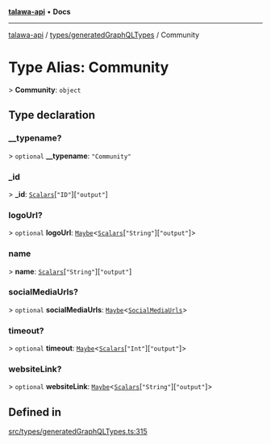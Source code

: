 [**talawa-api**](../../../README.md) • **Docs**

***

[talawa-api](../../../modules.md) / [types/generatedGraphQLTypes](../README.md) / Community

# Type Alias: Community

\> **Community**: `object`

## Type declaration

### \_\_typename?

\> `optional` **\_\_typename**: `"Community"`

### \_id

\> **\_id**: [`Scalars`](Scalars.md)\[`"ID"`\]\[`"output"`\]

### logoUrl?

\> `optional` **logoUrl**: [`Maybe`](Maybe.md)\<[`Scalars`](Scalars.md)\[`"String"`\]\[`"output"`\]\>

### name

\> **name**: [`Scalars`](Scalars.md)\[`"String"`\]\[`"output"`\]

### socialMediaUrls?

\> `optional` **socialMediaUrls**: [`Maybe`](Maybe.md)\<[`SocialMediaUrls`](SocialMediaUrls.md)\>

### timeout?

\> `optional` **timeout**: [`Maybe`](Maybe.md)\<[`Scalars`](Scalars.md)\[`"Int"`\]\[`"output"`\]\>

### websiteLink?

\> `optional` **websiteLink**: [`Maybe`](Maybe.md)\<[`Scalars`](Scalars.md)\[`"String"`\]\[`"output"`\]\>

## Defined in

[src/types/generatedGraphQLTypes.ts:315](https://github.com/PalisadoesFoundation/talawa-api/blob/f1c816bca43cc03a8c1bd303394e2550a50db017/src/types/generatedGraphQLTypes.ts#L315)
